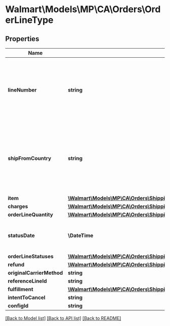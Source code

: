 # Walmart\Models\MP\CA\Orders\OrderLineType

## Properties

Name | Type | Description | Notes
------------ | ------------- | ------------- | -------------
**lineNumber** | **string** | The line number associated with the details for each individual item in the purchase order |
**shipFromCountry** | **string** | The ship from country is associated with the details for each individual item in the purchase order | [optional]
**item** | [**\Walmart\Models\MP\CA\Orders\ShippingUpdatesCA200ResponseOrderLinesOrderLineInnerItem**](ShippingUpdatesCA200ResponseOrderLinesOrderLineInnerItem.md) |  |
**charges** | [**\Walmart\Models\MP\CA\Orders\ShippingUpdatesCA200ResponseOrderLinesOrderLineInnerCharges**](ShippingUpdatesCA200ResponseOrderLinesOrderLineInnerCharges.md) |  |
**orderLineQuantity** | [**\Walmart\Models\MP\CA\Orders\ShippingUpdatesCARequestOrderLinesOrderLineInnerOrderLineStatusesOrderLineStatusInnerStatusQuantity**](ShippingUpdatesCARequestOrderLinesOrderLineInnerOrderLineStatusesOrderLineStatusInnerStatusQuantity.md) |  |
**statusDate** | **\DateTime** | The date shown on the recent order status |
**orderLineStatuses** | [**\Walmart\Models\MP\CA\Orders\ShippingUpdatesCA200ResponseOrderLinesOrderLineInnerOrderLineStatuses**](ShippingUpdatesCA200ResponseOrderLinesOrderLineInnerOrderLineStatuses.md) |  |
**refund** | [**\Walmart\Models\MP\CA\Orders\ShippingUpdatesCA200ResponseOrderLinesOrderLineInnerRefund**](ShippingUpdatesCA200ResponseOrderLinesOrderLineInnerRefund.md) |  | [optional]
**originalCarrierMethod** | **string** |  | [optional]
**referenceLineId** | **string** |  | [optional]
**fulfillment** | [**\Walmart\Models\MP\CA\Orders\ShippingUpdatesCA200ResponseOrderLinesOrderLineInnerFulfillment**](ShippingUpdatesCA200ResponseOrderLinesOrderLineInnerFulfillment.md) |  | [optional]
**intentToCancel** | **string** |  | [optional]
**configId** | **string** |  | [optional]


[[Back to Model list]](./) [[Back to API list]](../../../../../README.md#supported-apis) [[Back to README]](../../../../../README.md)
